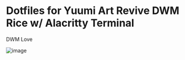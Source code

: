 # Dotfiles for Yuumi Art Revive DWM Rice w/ Alacritty Terminal 
DWM Love

![image](https://github.com/user-attachments/assets/098c1318-7e16-4f03-919a-242e1c5d832c)

